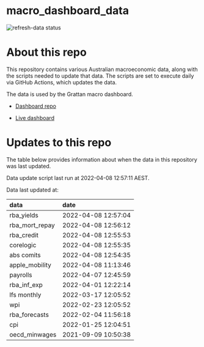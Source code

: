 
<!-- README.md is generated from README.Rmd. Please edit that file -->

# macro\_dashboard\_data

<!-- badges: start -->

![refresh-data
status](https://github.com/grattan/macro_dashboard_data/workflows/refresh-data/badge.svg)

<!-- badges: end -->

# About this repo

This repository contains various Australian macroeconomic data, along
with the scripts needed to update that data. The scripts are set to
execute daily via GitHub Actions, which updates the data.

The data is used by the Grattan macro dashboard.

  - [Dashboard repo](https://github.com/grattan/macrodashboard)

  - [Live dashboard](https://mattcowgill.shinyapps.io/macrodashboard/)

# Updates to this repo

The table below provides information about when the data in this
repository was last updated.

Data update script last run at 2022-04-08 12:57:11 AEST.

Data last updated at:

| data             | date                |
| :--------------- | :------------------ |
| rba\_yields      | 2022-04-08 12:57:04 |
| rba\_mort\_repay | 2022-04-08 12:56:12 |
| rba\_credit      | 2022-04-08 12:55:53 |
| corelogic        | 2022-04-08 12:55:35 |
| abs comits       | 2022-04-08 12:54:35 |
| apple\_mobility  | 2022-04-08 11:13:46 |
| payrolls         | 2022-04-07 12:45:59 |
| rba\_inf\_exp    | 2022-04-01 12:22:14 |
| lfs monthly      | 2022-03-17 12:05:52 |
| wpi              | 2022-02-23 12:05:52 |
| rba\_forecasts   | 2022-02-04 11:56:18 |
| cpi              | 2022-01-25 12:04:51 |
| oecd\_minwages   | 2021-09-09 10:50:38 |
